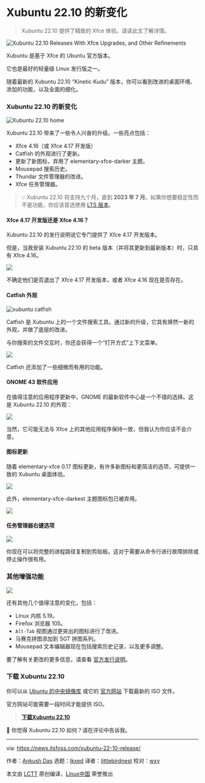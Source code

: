 [#]: subject: "Xubuntu 22.10 Releases With Xfce Upgrades, and Other Refinements"
[#]: via: "https://news.itsfoss.com/xubuntu-22-10-release/"
[#]: author: "Ankush Das https://news.itsfoss.com/author/ankush/"
[#]: collector: "lkxed"
[#]: translator: "littlebirdnest"
[#]: reviewer: "wxy"
[#]: publisher: " "
[#]: url: " "

Xubuntu 22.10 的新变化
======

> Xubuntu 22.10 提供了精致的 Xfce 体验。请读此文了解详情。

![Xubuntu 22.10 Releases With Xfce Upgrades, and Other Refinements][1]

Xubuntu 是基于 Xfce 的 Ubuntu 官方版本。

它也是最好的轻量级 Linux 发行版之一。

随着最新的 Xubuntu 22.10 “Kinetic Kudu” 版本，你可以看到改进的桌面环境、添加的功能，以及全面的细化。

### Xubuntu 22.10 的新变化

![Xubuntu 22.10 home][2]

Xubuntu 22.10 带来了一些令人兴奋的升级。一些亮点包括：

- Xfce 4.16（或 Xfce 4.17 开发版）
- Catfish 的外观进行了更新。
- 更新了新图标，弃用了 elementary-xfce-darker 主题。
- Mousepad 搜索历史。
- Thundar 文件管理器的改进。
- Xfce 任务管理器。

> 💡 Xubuntu 22.10 将支持九个月，直到 **2023 年 7 月**。如果你想要稳定性而不是功能，你应该首选使用 [LTS 版本][3]。

#### Xfce 4.17 开发版还是 Xfce 4.16？

Xubuntu 22.10 的发行说明说它专门提供了 Xfce 4.17 开发版本。

但是，当我安装 Xubuntu 22.10 的 beta 版本（并将其更新到最新版本）时，只具有 Xfce 4.16。

![][4]

不确定他们是否退出了 Xfce 4.17 开发版本，或者 Xfce 4.16 现在是否存在。

#### Catfish 外观

![xubuntu catfish][5]

Catfish 是 Xubuntu 上的一个文件搜索工具。通过新的升级，它具有焕然一新的外观，并做了底层的改进。

与你搜索的文件交互时，你还会获得一个“打开方式”上下文菜单。

![][6]

Catfish 还添加了一些细微而有用的功能。

#### GNOME 43 软件应用

在值得注意的应用程序更新中，GNOME 的最新软件中心是一个不错的选择。这是 Xubuntu 22.10 的外观：

![][7]

当然，它可能无法与 Xfce 上的其他应用程序保持一致，但我认为你应该不会介意。

#### 图标更新

随着 elementary-xfce 0.17 图标更新，有许多新图标和更简洁的选项，可提供一致的 Xubuntu 桌面体验。

![][8]

此外，elementary-xfce-darkest 主题图标包已被弃用。

![][9]

#### 任务管理器右键选项

![][10]

你现在可以将完整的进程路径复制到剪贴板。这对于需要从命令行进行故障排除或停止操作很有用。

### 其他增强功能

![][11]

还有其他几个值得注意的变化，包括：

- Linux 内核 5.19。
- Firefox 浏览器 105。
- `Alt-Tab` 视图通过更突出的图标进行了改进。
- 马赛克拼图添加到 SGT 拼图系列。
- Mousepad 文本编辑器现在包括搜索历史记录，以及更多调整。

要了解有关更改的更多信息，请查看 [官方发行说明][12]。

### 下载 Xubuntu 22.10

你可以从 [Ubuntu 的中央镜像库][13] 或它的 [官方网站][14] 下载最新的 ISO 文件。

官方网站可能需要一段时间才能提供 ISO。

> **[下载Xubuntu 22.10][14]**

💬 你觉得 Xubuntu 22.10 如何？请在评论中告诉我。

--------------------------------------------------------------------------------

via: https://news.itsfoss.com/xubuntu-22-10-release/

作者：[Ankush Das][a]
选题：[lkxed][b]
译者：[littlebirdnest](https://github.com/littlebirdnest)
校对：[wxy](https://github.com/wxy)

本文由 [LCTT](https://github.com/LCTT/TranslateProject) 原创编译，[Linux中国](https://linux.cn/) 荣誉推出

[a]: https://news.itsfoss.com/author/ankush/
[b]: https://github.com/lkxed
[1]: https://news.itsfoss.com/content/images/size/w1200/2022/10/xubuntu-22-10-release.jpg
[2]: https://news.itsfoss.com/content/images/2022/10/xubuntu-22-10.png
[3]: https://itsfoss.com/long-term-support-lts/
[4]: https://news.itsfoss.com/content/images/2022/10/xfce-4-16.jpg
[5]: https://news.itsfoss.com/content/images/2022/10/catfish-xubuntu-22-10.png
[6]: https://news.itsfoss.com/content/images/2022/10/catfish-openwith-1.jpg
[7]: https://news.itsfoss.com/content/images/2022/10/xubuntu-gnome-43-software.jpg
[8]: https://news.itsfoss.com/content/images/2022/10/xubuntu-22-10-icons.jpg
[9]: https://news.itsfoss.com/content/images/2022/10/xfce-dark-theme.png
[10]: https://news.itsfoss.com/content/images/2022/10/task-manager-copy-command-line.jpg
[11]: https://news.itsfoss.com/content/images/2022/10/xubuntu-22-10-puzzle.png
[12]: https://wiki.xubuntu.org/releases/22.10/release-notes
[13]: https://cdimage.ubuntu.com/xubuntu/releases/22.10/release/
[14]: https://xubuntu.org/download/
